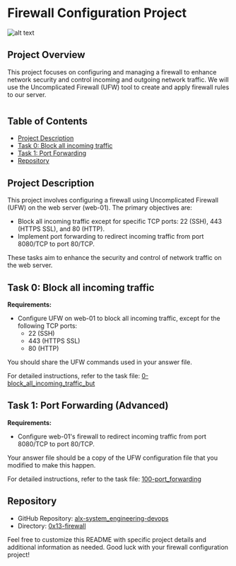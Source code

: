 # Firewall Configuration Project

![alt text](https://s3.amazonaws.com/intranet-projects-files/holbertonschool-sysadmin_devops/284/V1HjQ1Y.png)

## Project Overview

This project focuses on configuring and managing a firewall to enhance network security and control incoming and outgoing network traffic. We will use the Uncomplicated Firewall (UFW) tool to create and apply firewall rules to our server.

#

## Table of Contents

- [Project Description](#project-description)
- [Task 0: Block all incoming traffic](#task-0-block-all-incoming-traffic)
- [Task 1: Port Forwarding](#task-1-port-forwarding)
- [Repository](#repository)

## Project Description

This project involves configuring a firewall using Uncomplicated Firewall (UFW) on the web server (web-01). The primary objectives are:

- Block all incoming traffic except for specific TCP ports: 22 (SSH), 443 (HTTPS SSL), and 80 (HTTP).
- Implement port forwarding to redirect incoming traffic from port 8080/TCP to port 80/TCP.

These tasks aim to enhance the security and control of network traffic on the web server.

## Task 0: Block all incoming traffic

**Requirements:**
- Configure UFW on web-01 to block all incoming traffic, except for the following TCP ports:
  - 22 (SSH)
  - 443 (HTTPS SSL)
  - 80 (HTTP)

You should share the UFW commands used in your answer file.

For detailed instructions, refer to the task file: [0-block_all_incoming_traffic_but](./0x13-firewall/0-block_all_incoming_traffic_but)

## Task 1: Port Forwarding (Advanced)

**Requirements:**
- Configure web-01's firewall to redirect incoming traffic from port 8080/TCP to port 80/TCP.

Your answer file should be a copy of the UFW configuration file that you modified to make this happen.

For detailed instructions, refer to the task file: [100-port_forwarding](./0x13-firewall/100-port_forwarding)

## Repository

- GitHub Repository: [alx-system_engineering-devops](https://github.com/salihabrik/alx-system_engineering-devops)
- Directory: [0x13-firewall](https://github.com/salihabrik/alx-system_engineering-devops/tree/master/0x13-firewall)

Feel free to customize this README with specific project details and additional information as needed. Good luck with your firewall configuration project!
